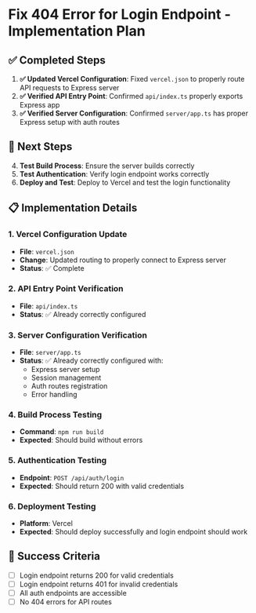 # Fix 404 Error for Login Endpoint - Implementation Plan

## ✅ Completed Steps

1. **✅ Updated Vercel Configuration**: Fixed `vercel.json` to properly route API requests to Express server
2. **✅ Verified API Entry Point**: Confirmed `api/index.ts` properly exports Express app
3. **✅ Verified Server Configuration**: Confirmed `server/app.ts` has proper Express setup with auth routes

## 🔄 Next Steps

4. **Test Build Process**: Ensure the server builds correctly
5. **Test Authentication**: Verify login endpoint works correctly
6. **Deploy and Test**: Deploy to Vercel and test the login functionality

## 📋 Implementation Details

### 1. Vercel Configuration Update
- **File**: `vercel.json`
- **Change**: Updated routing to properly connect to Express server
- **Status**: ✅ Complete

### 2. API Entry Point Verification
- **File**: `api/index.ts`
- **Status**: ✅ Already correctly configured

### 3. Server Configuration Verification
- **File**: `server/app.ts`
- **Status**: ✅ Already correctly configured with:
  - Express server setup
  - Session management
  - Auth routes registration
  - Error handling

### 4. Build Process Testing
- **Command**: `npm run build`
- **Expected**: Should build without errors

### 5. Authentication Testing
- **Endpoint**: `POST /api/auth/login`
- **Expected**: Should return 200 with valid credentials

### 6. Deployment Testing
- **Platform**: Vercel
- **Expected**: Should deploy successfully and login endpoint should work

## 🎯 Success Criteria

- [ ] Login endpoint returns 200 for valid credentials
- [ ] Login endpoint returns 401 for invalid credentials
- [ ] All auth endpoints are accessible
- [ ] No 404 errors for API routes
